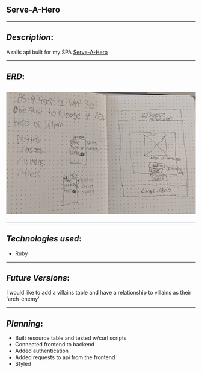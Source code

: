 ## Serve-A-Hero

* * *
## _Description_:
A rails api built for my SPA [Serve-A-Hero](https://github.com/cclancy97/Serve-A-Hero)
***
## _ERD_:

## ![wireframes](wireframes-2.jpg "wireframes")

* * *
## _Technologies used_:
  - Ruby
* * *

## _Future Versions_:
I would like to add a villains table and have a relationship to villains as their 'arch-enemy'
***

## _Planning_:
- Built resource table and tested w/curl scripts
- Connected frontend to backend
- Added authentication
- Added requests to api from the frontend
- Styled
